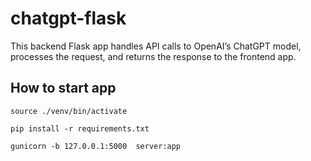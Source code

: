 # chatgpt-flask

This backend Flask app handles API calls to OpenAI’s ChatGPT model, processes the request, and returns the response to the frontend app.

## How to start app

```
source ./venv/bin/activate
```

```
pip install -r requirements.txt
```

```
gunicorn -b 127.0.0.1:5000  server:app
```
